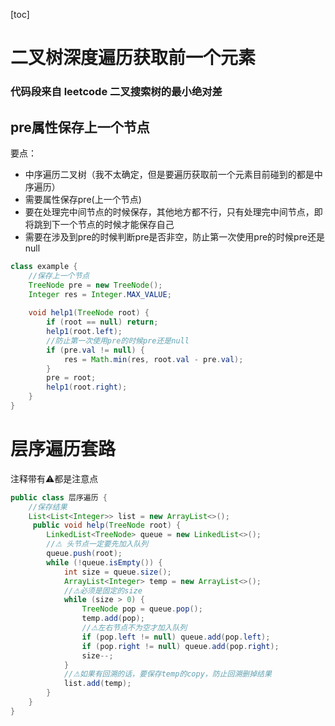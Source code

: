 [toc]
# 二叉树深度遍历获取前一个元素
### 代码段来自 leetcode 二叉搜索树的最小绝对差
pre属性保存上一个节点
---
要点：
- 中序遍历二叉树（我不太确定，但是要遍历获取前一个元素目前碰到的都是中序遍历）
- 需要属性保存pre(上一个节点)
- 要在处理完中间节点的时候保存，其他地方都不行，只有处理完中间节点，即将跳到下一个节点的时候才能保存自己
- 需要在涉及到pre的时候判断pre是否非空，防止第一次使用pre的时候pre还是null
```java
class example {
    //保存上一个节点
    TreeNode pre = new TreeNode();
    Integer res = Integer.MAX_VALUE;
    
    void help1(TreeNode root) {
        if (root == null) return;
        help1(root.left);
        //防止第一次使用pre的时候pre还是null
        if (pre.val != null) {
            res = Math.min(res, root.val - pre.val);
        }
        pre = root;
        help1(root.right);
    }
}
```
# 层序遍历套路
注释带有⚠都是注意点
```java
public class 层序遍历 {
    //保存结果
    List<List<Integer>> list = new ArrayList<>();
     public void help(TreeNode root) {
        LinkedList<TreeNode> queue = new LinkedList<>();
        //⚠ 头节点一定要先加入队列
        queue.push(root);
        while (!queue.isEmpty()) {
            int size = queue.size();
            ArrayList<Integer> temp = new ArrayList<>();
            //⚠必须是固定的size
            while (size > 0) {
                TreeNode pop = queue.pop();
                temp.add(pop);
                //⚠左右节点不为空才加入队列
                if (pop.left != null) queue.add(pop.left);
                if (pop.right != null) queue.add(pop.right);
                size--;
            }
            //⚠如果有回溯的话，要保存temp的copy，防止回溯删掉结果
            list.add(temp);
        }
    }
}

```